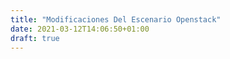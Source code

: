```yaml
---
title: "Modificaciones Del Escenario Openstack"
date: 2021-03-12T14:06:50+01:00
draft: true
---
```


